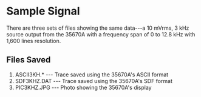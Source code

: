 # Sample Signal

There are three sets of files showing the same data---a 10 mVrms, 
3 kHz source output from the 35670A with a frequency span of 0 to 12.8
kHz with 1,600 lines resolution.

## Files Saved ##

1. ASCII3KH.* --- Trace saved using the 35670A's ASCII format
2. SDF3KHZ.DAT --- Trace saved using the 35670A's SDF format
3. PIC3KHZ.JPG --- Photo showing the 35670A's display
